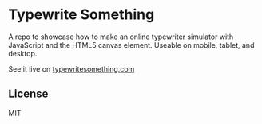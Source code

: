 # Typewrite Something

A repo to showcase how to make an online typewriter simulator with JavaScript and the HTML5 canvas element.  Useable on mobile, tablet, and desktop.

See it live on [typewritesomething.com](http://typewritesomething.com)

## License

MIT
